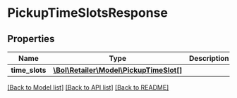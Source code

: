 # PickupTimeSlotsResponse

## Properties
Name | Type | Description | Notes
------------ | ------------- | ------------- | -------------
**time_slots** | [**\Bol\Retailer\Model\PickupTimeSlot[]**](PickupTimeSlot.md) |  | [optional] 

[[Back to Model list]](../README.md#documentation-for-models) [[Back to API list]](../README.md#documentation-for-api-endpoints) [[Back to README]](../README.md)


